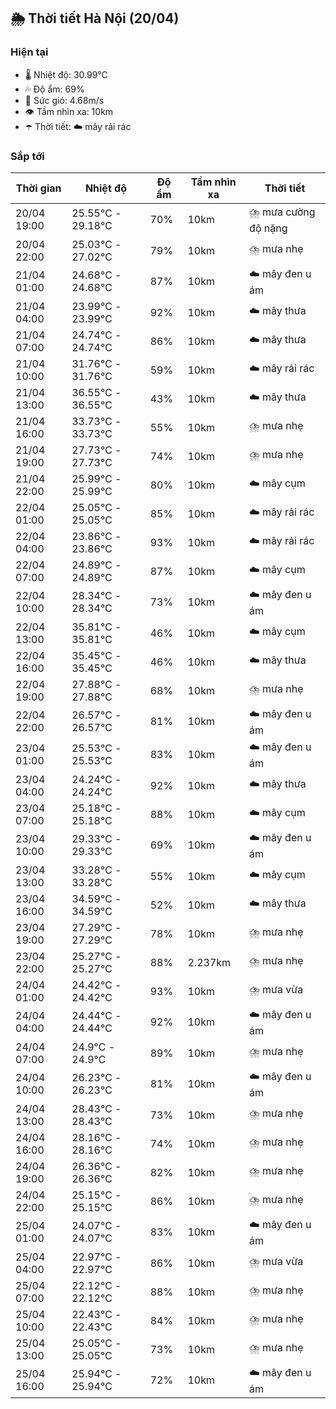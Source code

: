 ## 🌦️ Thời tiết Hà Nội (20/04)

### Hiện tại

- 🌡️ Nhiệt độ: 30.99℃
- 💦 Độ ẩm: 69%
- 💨 Sức gió: 4.68m/s
- 👁️ Tầm nhìn xa: 10km
- ☂️ Thời tiết: ☁️ mây rải rác

### Sắp tới

| Thời gian | Nhiệt độ | Độ ẩm | Tầm nhìn xa | Thời tiết |
| --- | --- | --- | --- | --- |
| 20/04 19:00 | 25.55℃ - 29.18℃ | 70% | 10km | ⛈️ mưa cường độ nặng |
| 20/04 22:00 | 25.03℃ - 27.02℃ | 79% | 10km | ⛈️ mưa nhẹ |
| 21/04 01:00 | 24.68℃ - 24.68℃ | 87% | 10km | ☁️ mây đen u ám |
| 21/04 04:00 | 23.99℃ - 23.99℃ | 92% | 10km | ☁️ mây thưa |
| 21/04 07:00 | 24.74℃ - 24.74℃ | 86% | 10km | ☁️ mây thưa |
| 21/04 10:00 | 31.76℃ - 31.76℃ | 59% | 10km | ☁️ mây rải rác |
| 21/04 13:00 | 36.55℃ - 36.55℃ | 43% | 10km | ☁️ mây thưa |
| 21/04 16:00 | 33.73℃ - 33.73℃ | 55% | 10km | ⛈️ mưa nhẹ |
| 21/04 19:00 | 27.73℃ - 27.73℃ | 74% | 10km | ⛈️ mưa nhẹ |
| 21/04 22:00 | 25.99℃ - 25.99℃ | 80% | 10km | ☁️ mây cụm |
| 22/04 01:00 | 25.05℃ - 25.05℃ | 85% | 10km | ☁️ mây rải rác |
| 22/04 04:00 | 23.86℃ - 23.86℃ | 93% | 10km | ☁️ mây rải rác |
| 22/04 07:00 | 24.89℃ - 24.89℃ | 87% | 10km | ☁️ mây cụm |
| 22/04 10:00 | 28.34℃ - 28.34℃ | 73% | 10km | ☁️ mây đen u ám |
| 22/04 13:00 | 35.81℃ - 35.81℃ | 46% | 10km | ☁️ mây cụm |
| 22/04 16:00 | 35.45℃ - 35.45℃ | 46% | 10km | ☁️ mây thưa |
| 22/04 19:00 | 27.88℃ - 27.88℃ | 68% | 10km | ⛈️ mưa nhẹ |
| 22/04 22:00 | 26.57℃ - 26.57℃ | 81% | 10km | ☁️ mây đen u ám |
| 23/04 01:00 | 25.53℃ - 25.53℃ | 83% | 10km | ☁️ mây đen u ám |
| 23/04 04:00 | 24.24℃ - 24.24℃ | 92% | 10km | ☁️ mây thưa |
| 23/04 07:00 | 25.18℃ - 25.18℃ | 88% | 10km | ☁️ mây cụm |
| 23/04 10:00 | 29.33℃ - 29.33℃ | 69% | 10km | ☁️ mây đen u ám |
| 23/04 13:00 | 33.28℃ - 33.28℃ | 55% | 10km | ☁️ mây cụm |
| 23/04 16:00 | 34.59℃ - 34.59℃ | 52% | 10km | ☁️ mây thưa |
| 23/04 19:00 | 27.29℃ - 27.29℃ | 78% | 10km | ⛈️ mưa nhẹ |
| 23/04 22:00 | 25.27℃ - 25.27℃ | 88% | 2.237km | ⛈️ mưa nhẹ |
| 24/04 01:00 | 24.42℃ - 24.42℃ | 93% | 10km | ⛈️ mưa vừa |
| 24/04 04:00 | 24.44℃ - 24.44℃ | 92% | 10km | ☁️ mây đen u ám |
| 24/04 07:00 | 24.9℃ - 24.9℃ | 89% | 10km | ⛈️ mưa nhẹ |
| 24/04 10:00 | 26.23℃ - 26.23℃ | 81% | 10km | ☁️ mây đen u ám |
| 24/04 13:00 | 28.43℃ - 28.43℃ | 73% | 10km | ⛈️ mưa nhẹ |
| 24/04 16:00 | 28.16℃ - 28.16℃ | 74% | 10km | ⛈️ mưa nhẹ |
| 24/04 19:00 | 26.36℃ - 26.36℃ | 82% | 10km | ⛈️ mưa nhẹ |
| 24/04 22:00 | 25.15℃ - 25.15℃ | 86% | 10km | ⛈️ mưa nhẹ |
| 25/04 01:00 | 24.07℃ - 24.07℃ | 83% | 10km | ☁️ mây đen u ám |
| 25/04 04:00 | 22.97℃ - 22.97℃ | 86% | 10km | ⛈️ mưa vừa |
| 25/04 07:00 | 22.12℃ - 22.12℃ | 88% | 10km | ⛈️ mưa nhẹ |
| 25/04 10:00 | 22.43℃ - 22.43℃ | 84% | 10km | ⛈️ mưa nhẹ |
| 25/04 13:00 | 25.05℃ - 25.05℃ | 73% | 10km | ⛈️ mưa nhẹ |
| 25/04 16:00 | 25.94℃ - 25.94℃ | 72% | 10km | ☁️ mây đen u ám |
